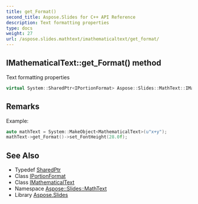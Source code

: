 ```yaml
---
title: get_Format()
second_title: Aspose.Slides for C++ API Reference
description: Text formatting properties
type: docs
weight: 27
url: /aspose.slides.mathtext/imathematicaltext/get_format/
---
```

## IMathematicalText::get_Format() method


Text formatting properties

```cpp
virtual System::SharedPtr<IPortionFormat> Aspose::Slides::MathText::IMathematicalText::get_Format()=0
```

## Remarks


Example: 
```cpp
auto mathText = System::MakeObject<MathematicalText>(u"x+y");
mathText->get_Format()->set_FontHeight(28.0f);
```

## See Also

* Typedef [SharedPtr](../../../system/sharedptr/)
* Class [IPortionFormat](../../../aspose.slides/iportionformat/)
* Class [IMathematicalText](../)
* Namespace [Aspose::Slides::MathText](../../)
* Library [Aspose.Slides](../../../)